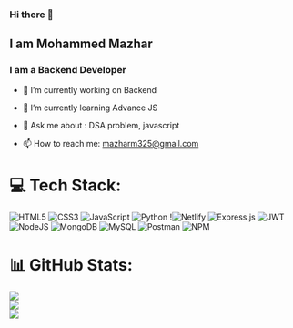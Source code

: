 ### Hi there 👋
## I am Mohammed Mazhar
### I am a Backend Developer

- 🔭 I’m currently working on Backend
- 🌱 I’m currently learning Advance JS

- 💬 Ask me about : DSA problem, javascript 
- 📫 How to reach me: mazharm325@gmail.com


<!--
**mazharm325/mazharm325** is a ✨ _special_ ✨ repository because its `README.md` (this file) appears on your GitHub profile.

Here are some ideas to get you started:

- 🔭 I’m currently working on Backend
- 🌱 I’m currently learning ...
- 👯 I’m looking to collaborate on ...
- 🤔 I’m looking for help with ...
- 💬 Ask me about ...
- 📫 How to reach me: ...
- 😄 Pronouns: ...
- ⚡ Fun fact: ...
-->


   <!-- [Download my Resume](https://github.com/Yash-Gupta03/resume/releases/download/v1.0.0/YashGuptaResume.pdf) -->


# 💻 Tech Stack:
 ![HTML5](https://img.shields.io/badge/html5-%23E34F26.svg?style=plastic&logo=html5&logoColor=white) ![CSS3](https://img.shields.io/badge/css3-%231572B6.svg?style=plastic&logo=css3&logoColor=white) ![JavaScript](https://img.shields.io/badge/javascript-%23323330.svg?style=plastic&logo=javascript&logoColor=%23F7DF1E) ![Python](https://img.shields.io/badge/python-3670A0?style=plastic&logo=python&logoColor=ffdd54) !![Netlify](https://img.shields.io/badge/netlify-%23000000.svg?style=plastic&logo=netlify&logoColor=#00C7B7) ![Express.js](https://img.shields.io/badge/express.js-%23404d59.svg?style=plastic&logo=express&logoColor=%2361DAFB) ![JWT](https://img.shields.io/badge/JWT-black?style=plastic&logo=JSON%20web%20tokens) ![NodeJS](https://img.shields.io/badge/node.js-6DA55F?style=plastic&logo=node.js&logoColor=white)  ![MongoDB](https://img.shields.io/badge/MongoDB-%234ea94b.svg?style=plastic&logo=mongodb&logoColor=white) ![MySQL](https://img.shields.io/badge/mysql-6DA55F?style=plastic&logo=mysql&logoColor=white) ![Postman](https://img.shields.io/badge/Postman-FF6C37?style=plastic&logo=postman&logoColor=white)  ![NPM](https://img.shields.io/badge/NPM-%23000000.svg?style=plastic&logo=npm&logoColor=white) 
 
# 📊 GitHub Stats:
![](https://github-readme-stats.vercel.app/api?username=Yash-Gupta03&theme=gotham&hide_border=false&include_all_commits=true&count_private=false)<br/>
![](https://github-readme-streak-stats.herokuapp.com/?user=Yash-Gupta03&theme=gotham&hide_border=false)<br/>
![](https://github-readme-stats.vercel.app/api/top-langs/?username=Yash-Gupta03&theme=gotham&hide_border=false&include_all_commits=true&count_private=false&layout=compact)
